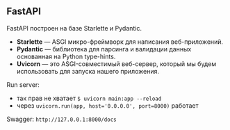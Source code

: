## FastAPI
FastAPI построен на базе Starlette и Pydantic.
- **Starlette** — ASGI микро-фреймворк для написания веб-приложений.
- **Pydantic** — библиотека для парсинга и валидации данных основанная на Python type-hints.
- **Uvicorn** — это ASGI-совместимый веб-сервер, который мы будем использовать для запуска нашего приложения.

Run server: 
- так прав не хватает ```$ uvicorn main:app --reload```
- через ```uvicorn.run(app, host='0.0.0.0', port=8000)``` работает

Swagger: ```http://127.0.0.1:8000/docs```

